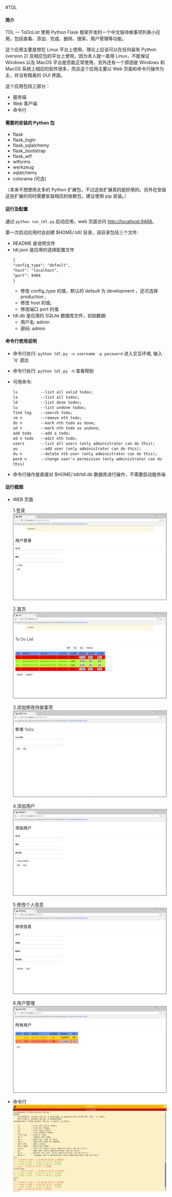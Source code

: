 #TDL

#### 简介

TDL — ToDoList 使用 Python Flask 框架开发的一个中文版待做事项列表小应用，包括查看、添加、完成、删除、搜索、用户管理等功能。

这个应用主要是想在 Linux 平台上使用，理论上应该可以在任何装有 Python (version 2) 及相应包的平台上使用，因为本人就一直用 Linux，不能保证 Windows 以及 MacOS 平台是否能正常使用，另外还有一个原因是 Windows 和 MacOS 系统上相应的软件很多，而且这个应用主要以 Web 页面和命令行操作为主，并没有精美的 GUI 界面。

这个应用包括三部分：

- 服务端
- Web 客户端
- 命令行

#### 需要的安装的 Python 包

- flask
- flask_login
- flask_sqlalchemy
- flask_bootstrap
- flask_wtf
- wtforms
- werkzeug
- sqlalchemy
- colorama (可选)

（本来不想使用太多的 Python 扩展包，不过这些扩展真的挺好用的。另外在安装这些扩展的同时需要安装相应的依赖包，建议使用 pip 安装。）

#### 运行及配置

通过 `python run_tdl.py` 启动应用，web 页面访问 [http://localhost:9468](http://localhost:9468)。

第一次启动应用时会创建 $HOME/.tdl/ 目录，该目录包括三个文件:
- README 是说明文件
- tdl.json 是应用的选择配置文件
    ```
    {
    "config_type": "default",
    "host": "localhost",
    "port": 9468
    }
    ```
    - 修改 config_type 的值，默认的 default 为 development ，还可选择 production ;
    - 修改 host 的值;
    - 修改端口 port 的值
- tdl.db 是应用的 SQLite 数据库文件，初始数据:
    - 用户名: admin
    - 密码: admin
    
#### 命令行使用说明

- 命令行执行: `python tdl.py -u username -p password` 进入交互环境, 输入 'q' 退出
- 命令行执行: `python tdl.py -h` 查看帮助
- 可用命令:

    ```
    ls          --list all valid todos;
    la          --list all todos;
    ld          --list done todos;
    lu          --list undone todos;
    find tag    --search todo;
    rm n        --remove nth todo;
    do n        --mark nth todo as done;
    ud n        --mark nth todo as undone;
    add todo    --add a todo;
    ed n todo   --edit nth todo;
    users       --list all users (only administrator can do this);
    au          --add user (only administrator can do this);
    du n        --delete nth user (only administrator can do this);
    perm n      --change user's permission (only administrator can do this)
    ```
- 命令行操作是直接对 $HOME/.tdl/tdl.db 数据库进行操作，不需要启动服务端

#### 运行截图

- WEB 页面

	1.登录 ![登录](./static/screenshots/login.png)

	2.首页 ![首页](./static/screenshots/index.png)

	3.添加修改待做事项 ![添加修改待做事项](./static/screenshots/add_chg_todo.png)

	4.添加用户 ![添加用户](./static/screenshots/add_user.png)

	5.修改个人信息 ![修改个人信息](./static/screenshots/change_info.png)

	6.用户管理 ![用户管理](./static/screenshots/user_manage.png)

- 命令行 ![命令行](./static/screenshots/client.png)